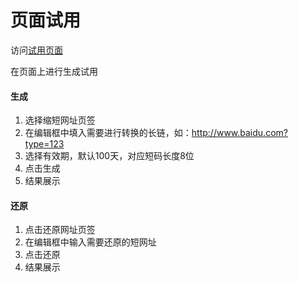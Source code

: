 # 页面试用

访问[试用页面]()

在页面上进行生成试用

#### 生成

1. 选择缩短网址页签
2. 在编辑框中填入需要进行转换的长链，如：http://www.baidu.com?type=123
3. 选择有效期，默认100天，对应短码长度8位
4. 点击生成
5. 结果展示



#### 还原

1. 点击还原网址页签
2. 在编辑框中输入需要还原的短网址
3. 点击还原
4. 结果展示